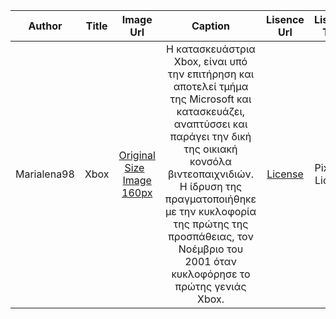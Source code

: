 | Author |  Title | Image Url|Caption |Lisence Url|Lisence Text|Categories|Tags|
| :---:  |  :---: | :---:    |:---:    |:---:      |:---:       |:---:     |:---:|
| Marialena98|Xbox| [Original Size](https://github.com/Marialena98/gr/blob/master/images/Xbox.jpg) &nbsp; [Image 160px](https://github.com/Marialena98/gr/blob/master/images/Xbox-Thumb.jpg)| Η κατασκευάστρια Xbox, είναι υπό την επιτήρηση και αποτελεί τμήμα της Microsoft και κατασκευάζει, αναπτύσσει και παράγει την δική της οικιακή κονσόλα βιντεοπαιχνιδιών. Η ίδρυση της πραγματοποιήθηκε με την κυκλοφορία της πρώτης της προσπάθειας, τον Νοέμβριο του 2001 όταν κυκλοφόρησε το πρώτης γενιάς Xbox. |[License](https://pixabay.com/el/service/license/)|Pixabay License|Console|Entertainment|
